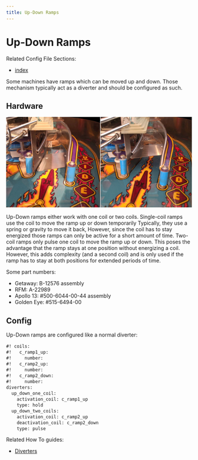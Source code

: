 ```yaml
---
title: Up-Down Ramps
---
```


# Up-Down Ramps


Related Config File Sections:

* [index](../../config/diverters.md)

Some machines have ramps which can be moved up and down. Those mechanism
typically act as a diverter and should be configured as such.

## Hardware

![image](/mechs/images/up-down-ramp.jpg)

Up-Down ramps either work with one coil or two coils. Single-coil ramps
use the coil to move the ramp up or down temporarily Typically, they use
a spring or gravity to move it back, However, since the coil has to stay
energized those ramps can only be active for a short amount of time.
Two-coil ramps only pulse one coil to move the ramp up or down. This
poses the advantage that the ramp stays at one position without
energizing a coil. However, this adds complexity (and a second coil) and
is only used if the ramp has to stay at both positions for extended
periods of time.

Some part numbers:

* Getaway: B-12576 assembly
* RFM: A-22989
* Apollo 13: #500-6044-00-44 assembly
* Golden Eye: #515-6494-00

## Config

Up-Down ramps are configured like a normal diverter:

``` mpf-config
#! coils:
#!   c_ramp1_up:
#!     number:
#!   c_ramp2_up:
#!     number:
#!   c_ramp2_down:
#!     number:
diverters:
  up_down_one_coil:
    activation_coil: c_ramp1_up
    type: hold
  up_down_two_coils:
    activation_coil: c_ramp2_up
    deactivation_coil: c_ramp2_down
    type: pulse
```

Related How To guides:

* [Diverters](../../index.md)
